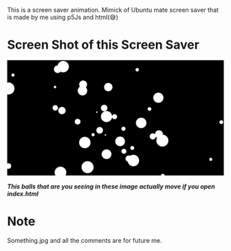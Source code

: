 This is a screen saver animation. Mimick of Ubuntu mate screen saver that is made by me using p5Js and html(😅)<br>

# Screen Shot of this Screen Saver

![Alt text](ScreenShot.png)

<b><i>This balls that are you seeing in these image actually move if you open index.html</i> </b>

# Note
Something.jpg and all the comments are for future me.
